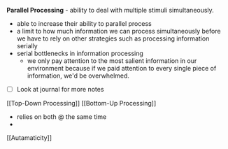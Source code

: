 
**Parallel Processing** - ability to deal with multiple stimuli simultaneously.
- able to increase their ability to parallel process
- a limit to how much information we can process simultaneously before we have to rely on other strategies such as processing information serially
- serial bottlenecks in information processing
	- we only pay attention to the most salient information in our environment because if we paid attention to every single piece of information, we'd be overwhelmed.

- [ ] Look at journal for more notes

[[Top-Down Processing]]
[[Bottom-Up Processing]]
- relies on both @ the same time
- 

[[Autamaticity]]
